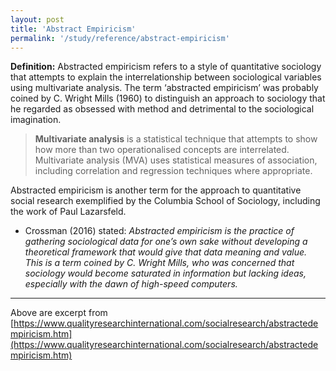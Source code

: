 ```yaml
---
layout: post
title: 'Abstract Empiricism'
permalink: '/study/reference/abstract-empiricism'
---
```


**Definition:** Abstracted empiricism refers to a style of quantitative sociology that attempts to explain the interrelationship between sociological variables using multivariate analysis. The term ‘abstracted empiricism’ was probably coined by C. Wright Mills (1960) to distinguish an approach to sociology that he regarded as obsessed with method and detrimental to the sociological imagination. 

> **Multivariate analysis** is a statistical technique that attempts to show how more than two operationalised concepts are interrelated. Multivariate analysis (MVA) uses statistical measures of association, including correlation and regression techniques where appropriate.

Abstracted empiricism is another term for the approach to quantitative social research exemplified by the Columbia School of Sociology, including the work of Paul Lazarsfeld.

- Crossman (2016) stated: _Abstracted empiricism is the practice of gathering sociological data for one’s own sake without developing a theoretical framework that would give that data meaning and value. This is a term coined by C. Wright Mills, who was concerned that sociology would become saturated in information but lacking ideas, especially with the dawn of high-speed computers._

----

Above are excerpt from [https://www.qualityresearchinternational.com/socialresearch/abstractedempiricism.htm](https://www.qualityresearchinternational.com/socialresearch/abstractedempiricism.htm)

